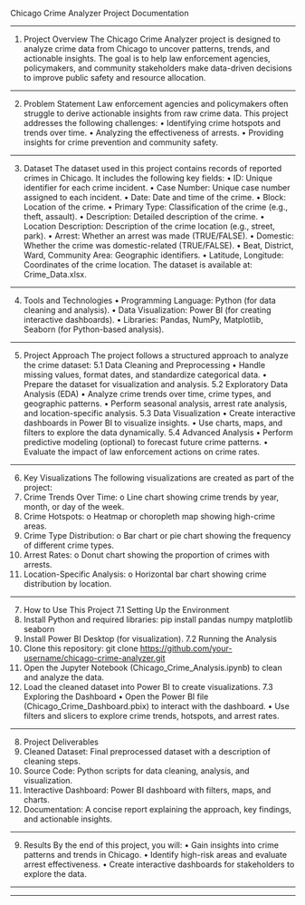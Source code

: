 Chicago Crime Analyzer Project Documentation
________________________________________
1. Project Overview
The Chicago Crime Analyzer project is designed to analyze crime data from Chicago to uncover patterns, trends, and actionable insights. The goal is to help law enforcement agencies, policymakers, and community stakeholders make data-driven decisions to improve public safety and resource allocation.
________________________________________
2. Problem Statement
Law enforcement agencies and policymakers often struggle to derive actionable insights from raw crime data. This project addresses the following challenges:
•	Identifying crime hotspots and trends over time.
•	Analyzing the effectiveness of arrests.
•	Providing insights for crime prevention and community safety.
________________________________________
3. Dataset
The dataset used in this project contains records of reported crimes in Chicago. It includes the following key fields:
•	ID: Unique identifier for each crime incident.
•	Case Number: Unique case number assigned to each incident.
•	Date: Date and time of the crime.
•	Block: Location of the crime.
•	Primary Type: Classification of the crime (e.g., theft, assault).
•	Description: Detailed description of the crime.
•	Location Description: Description of the crime location (e.g., street, park).
•	Arrest: Whether an arrest was made (TRUE/FALSE).
•	Domestic: Whether the crime was domestic-related (TRUE/FALSE).
•	Beat, District, Ward, Community Area: Geographic identifiers.
•	Latitude, Longitude: Coordinates of the crime location.
The dataset is available at: Crime_Data.xlsx.
________________________________________
4. Tools and Technologies
•	Programming Language: Python (for data cleaning and analysis).
•	Data Visualization: Power BI (for creating interactive dashboards).
•	Libraries: Pandas, NumPy, Matplotlib, Seaborn (for Python-based analysis).
________________________________________
5. Project Approach
The project follows a structured approach to analyze the crime dataset:
5.1 Data Cleaning and Preprocessing
•	Handle missing values, format dates, and standardize categorical data.
•	Prepare the dataset for visualization and analysis.
5.2 Exploratory Data Analysis (EDA)
•	Analyze crime trends over time, crime types, and geographic patterns.
•	Perform seasonal analysis, arrest rate analysis, and location-specific analysis.
5.3 Data Visualization
•	Create interactive dashboards in Power BI to visualize insights.
•	Use charts, maps, and filters to explore the data dynamically.
5.4 Advanced Analysis
•	Perform predictive modeling (optional) to forecast future crime patterns.
•	Evaluate the impact of law enforcement actions on crime rates.
________________________________________
6. Key Visualizations
The following visualizations are created as part of the project:
1.	Crime Trends Over Time:
o	Line chart showing crime trends by year, month, or day of the week.
2.	Crime Hotspots:
o	Heatmap or choropleth map showing high-crime areas.
3.	Crime Type Distribution:
o	Bar chart or pie chart showing the frequency of different crime types.
4.	Arrest Rates:
o	Donut chart showing the proportion of crimes with arrests.
5.	Location-Specific Analysis:
o	Horizontal bar chart showing crime distribution by location.
________________________________________
7. How to Use This Project
7.1 Setting Up the Environment
1.	Install Python and required libraries:
pip install pandas numpy matplotlib seaborn
2.	Install Power BI Desktop (for visualization).
7.2 Running the Analysis
1.	Clone this repository:
git clone https://github.com/your-username/chicago-crime-analyzer.git
2.	Open the Jupyter Notebook (Chicago_Crime_Analysis.ipynb) to clean and analyze the data.
3.	Load the cleaned dataset into Power BI to create visualizations.
7.3 Exploring the Dashboard
•	Open the Power BI file (Chicago_Crime_Dashboard.pbix) to interact with the dashboard.
•	Use filters and slicers to explore crime trends, hotspots, and arrest rates.
________________________________________
8. Project Deliverables
1.	Cleaned Dataset: Final preprocessed dataset with a description of cleaning steps.
2.	Source Code: Python scripts for data cleaning, analysis, and visualization.
3.	Interactive Dashboard: Power BI dashboard with filters, maps, and charts.
4.	Documentation: A concise report explaining the approach, key findings, and actionable insights.
________________________________________
9. Results
By the end of this project, you will:
•	Gain insights into crime patterns and trends in Chicago.
•	Identify high-risk areas and evaluate arrest effectiveness.
•	Create interactive dashboards for stakeholders to explore the data.
________________________________________
________________________________________

